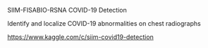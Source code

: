 SIIM-FISABIO-RSNA COVID-19 Detection

Identify and localize COVID-19 abnormalities on chest radiographs

https://www.kaggle.com/c/siim-covid19-detection

